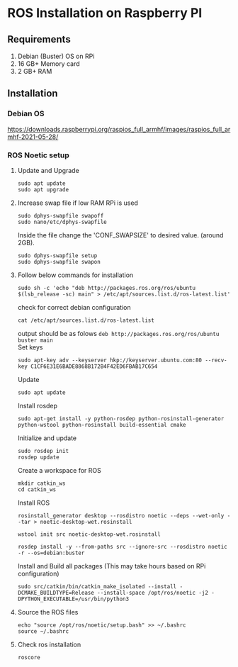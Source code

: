 # ROS Installation on Raspberry PI

## Requirements
 1. Debian (Buster) OS on RPi
 2. 16 GB+ Memory card
 3. 2 GB+ RAM

## Installation

### Debian OS
https://downloads.raspberrypi.org/raspios_full_armhf/images/raspios_full_armhf-2021-05-28/

### ROS Noetic setup
1. Update and Upgrade 
    ```
    sudo apt update
    sudo apt upgrade
    ```
        
2. Increase swap file if low RAM RPi is used 
    ```
    sudo dphys-swapfile swapoff
    sudo nano/etc/dphys-swapfile
    ```
    Inside the file change the 'CONF_SWAPSIZE' to desired value. (around 2GB).
    ```
    sudo dphys-swapfile setup
    sudo dphys-swapfile swapon
    ```

3. Follow below commands for installation
   ```
   sudo sh -c 'echo "deb http://packages.ros.org/ros/ubuntu $(lsb_release -sc) main" > /etc/apt/sources.list.d/ros-latest.list'
   ```
   check for correct debian configuration
   ```
   cat /etc/apt/sources.list.d/ros-latest.list
   ```
   output should be as folows ```deb http://packages.ros.org/ros/ubuntu buster main``` <br>
   Set keys
   ```
   sudo apt-key adv --keyserver hkp://keyserver.ubuntu.com:80 --recv-key C1CF6E31E6BADE8868B172B4F42ED6FBAB17C654
   ```
   Update
   ```
   sudo apt update
   ```
   Install rosdep
   ```
   sudo apt-get install -y python-rosdep python-rosinstall-generator python-wstool python-rosinstall build-essential cmake
   ```
   Initialize and update
   ```
   sudo rosdep init
   rosdep update
   ```
   Create a workspace for ROS
   ```
   mkdir catkin_ws
   cd catkin_ws
   ```
   Install ROS
   ```
   rosinstall_generator desktop --rosdistro noetic --deps --wet-only --tar > noetic-desktop-wet.rosinstall
   ```
   ```
   wstool init src noetic-desktop-wet.rosinstall
   ```
   ```
   rosdep install -y --from-paths src --ignore-src --rosdistro noetic -r --os=debian:buster
   ```
   Install and Build all packages (This may take hours based on RPi configuration)
   ```
   sudo src/catkin/bin/catkin_make_isolated --install -DCMAKE_BUILDTYPE=Release --install-space /opt/ros/noetic -j2 -DPYTHON_EXECUTABLE=/usr/bin/python3
   ```
4. Source the ROS files
   ```
   echo "source /opt/ros/noetic/setup.bash" >> ~/.bashrc
   source ~/.bashrc
   ```
5. Check ros installation
   ```
   roscore
   ```
   








